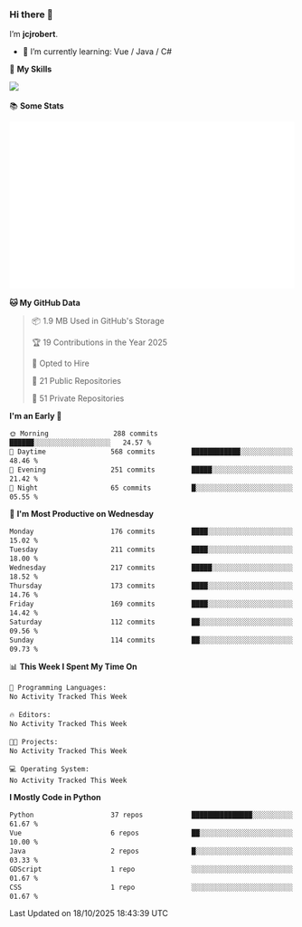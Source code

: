### Hi there 👋

I’m **jcjrobert**.

- 🌱 I’m currently learning: Vue / Java / C#

🌟 **My Skills**

![](https://img.shields.io/badge/-Python-3e74a2?style=flat-square&logo=Python&logoColor=fff)

📚 **Some Stats**

![](https://github.com/jcjrobert/github-stats/blob/master/generated/overview.svg)

<!--START_SECTION:waka-->
**🐱 My GitHub Data** 

> 📦 1.9 MB Used in GitHub's Storage 
 > 
> 🏆 19 Contributions in the Year 2025
 > 
> 💼 Opted to Hire
 > 
> 📜 21 Public Repositories 
 > 
> 🔑 51 Private Repositories 
 > 
**I'm an Early 🐤** 

```text
🌞 Morning                288 commits         ██████░░░░░░░░░░░░░░░░░░░   24.57 % 
🌆 Daytime                568 commits         ████████████░░░░░░░░░░░░░   48.46 % 
🌃 Evening                251 commits         █████░░░░░░░░░░░░░░░░░░░░   21.42 % 
🌙 Night                  65 commits          █░░░░░░░░░░░░░░░░░░░░░░░░   05.55 % 
```
📅 **I'm Most Productive on Wednesday** 

```text
Monday                   176 commits         ████░░░░░░░░░░░░░░░░░░░░░   15.02 % 
Tuesday                  211 commits         ████░░░░░░░░░░░░░░░░░░░░░   18.00 % 
Wednesday                217 commits         █████░░░░░░░░░░░░░░░░░░░░   18.52 % 
Thursday                 173 commits         ████░░░░░░░░░░░░░░░░░░░░░   14.76 % 
Friday                   169 commits         ████░░░░░░░░░░░░░░░░░░░░░   14.42 % 
Saturday                 112 commits         ██░░░░░░░░░░░░░░░░░░░░░░░   09.56 % 
Sunday                   114 commits         ██░░░░░░░░░░░░░░░░░░░░░░░   09.73 % 
```


📊 **This Week I Spent My Time On** 

```text
💬 Programming Languages: 
No Activity Tracked This Week

🔥 Editors: 
No Activity Tracked This Week

🐱‍💻 Projects: 
No Activity Tracked This Week

💻 Operating System: 
No Activity Tracked This Week
```

**I Mostly Code in Python** 

```text
Python                   37 repos            ███████████████░░░░░░░░░░   61.67 % 
Vue                      6 repos             ██░░░░░░░░░░░░░░░░░░░░░░░   10.00 % 
Java                     2 repos             █░░░░░░░░░░░░░░░░░░░░░░░░   03.33 % 
GDScript                 1 repo              ░░░░░░░░░░░░░░░░░░░░░░░░░   01.67 % 
CSS                      1 repo              ░░░░░░░░░░░░░░░░░░░░░░░░░   01.67 % 
```




 Last Updated on 18/10/2025 18:43:39 UTC
<!--END_SECTION:waka-->
